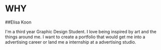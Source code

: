 # WHY

##Elisa Koon

I'm a third year Graphic Design Student. I love being inspired by art and the things around me. I want to create a portfolio that would get me into a advertising career or land me a internship at a advertising studio.

